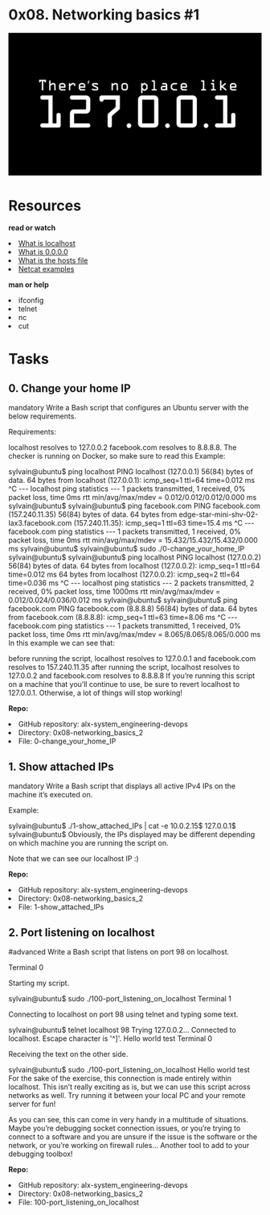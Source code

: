 <h1>0x08. Networking basics #1</h1>
<img src="./images/ip2.png" alt="Image Description">

<h1>Resources</h1>

<b>read or watch</b>
<li><a href="https://intranet.alxswe.com/rltoken/Odcc_tyAQlcANCCrtmxo6A">What is localhost</a></li>
<li><a href="https://intranet.alxswe.com/rltoken/fUb9IpnxrNaddMljzwbhJQ">What is 0.0.0.0</a></li>
<li><a href="https://intranet.alxswe.com/rltoken/4_MBpFTulKliFM69jCPzOQ">What is the hosts file</a></li>
<li><a href="https://intranet.alxswe.com/rltoken/OR0lOEwAw9I1Rj4aGp1Ljg">Netcat examples</a></li>

<b>man or help</b>
<li>ifconfig</li>
<li>telnet</li>
<li>nc</li>
<li>cut</li>

<h1>Tasks</h1>
<h2>0. Change your home IP</h2>
<p>
mandatory
Write a Bash script that configures an Ubuntu server with the below requirements.

Requirements:

localhost resolves to 127.0.0.2
facebook.com resolves to 8.8.8.8.
The checker is running on Docker, so make sure to read this
Example:

sylvain@ubuntu$ ping localhost
PING localhost (127.0.0.1) 56(84) bytes of data.
64 bytes from localhost (127.0.0.1): icmp_seq=1 ttl=64 time=0.012 ms
^C
--- localhost ping statistics ---
1 packets transmitted, 1 received, 0% packet loss, time 0ms
rtt min/avg/max/mdev = 0.012/0.012/0.012/0.000 ms
sylvain@ubuntu$
sylvain@ubuntu$ ping facebook.com
PING facebook.com (157.240.11.35) 56(84) bytes of data.
64 bytes from edge-star-mini-shv-02-lax3.facebook.com (157.240.11.35): icmp_seq=1 ttl=63 time=15.4 ms
^C
--- facebook.com ping statistics ---
1 packets transmitted, 1 received, 0% packet loss, time 0ms
rtt min/avg/max/mdev = 15.432/15.432/15.432/0.000 ms
sylvain@ubuntu$
sylvain@ubuntu$ sudo ./0-change_your_home_IP
sylvain@ubuntu$
sylvain@ubuntu$ ping localhost
PING localhost (127.0.0.2) 56(84) bytes of data.
64 bytes from localhost (127.0.0.2): icmp_seq=1 ttl=64 time=0.012 ms
64 bytes from localhost (127.0.0.2): icmp_seq=2 ttl=64 time=0.036 ms
^C
--- localhost ping statistics ---
2 packets transmitted, 2 received, 0% packet loss, time 1000ms
rtt min/avg/max/mdev = 0.012/0.024/0.036/0.012 ms
sylvain@ubuntu$
sylvain@ubuntu$ ping facebook.com
PING facebook.com (8.8.8.8) 56(84) bytes of data.
64 bytes from facebook.com (8.8.8.8): icmp_seq=1 ttl=63 time=8.06 ms
^C
--- facebook.com ping statistics ---
1 packets transmitted, 1 received, 0% packet loss, time 0ms
rtt min/avg/max/mdev = 8.065/8.065/8.065/0.000 ms
In this example we can see that:

before running the script, localhost resolves to 127.0.0.1 and facebook.com resolves to 157.240.11.35
after running the script, localhost resolves to 127.0.0.2 and facebook.com resolves to 8.8.8.8
If you’re running this script on a machine that you’ll continue to use, be sure to revert localhost to 127.0.0.1. Otherwise, a lot of things will stop working!

<b>Repo:</b>

<li>GitHub repository: alx-system_engineering-devops</li>
<li>Directory: 0x08-networking_basics_2</li>
<li>File: 0-change_your_home_IP</li>
  </p>

<h2>1. Show attached IPs</h2>
<p>
mandatory
Write a Bash script that displays all active IPv4 IPs on the machine it’s executed on.

Example:

sylvain@ubuntu$ ./1-show_attached_IPs | cat -e
10.0.2.15$
127.0.0.1$
sylvain@ubuntu$
Obviously, the IPs displayed may be different depending on which machine you are running the script on.

Note that we can see our localhost IP :)

<b>Repo:</b>

<li>GitHub repository: alx-system_engineering-devops</li>
<li>Directory: 0x08-networking_basics_2</li>
<li>File: 1-show_attached_IPs</li>
  </p>

<h2>2. Port listening on localhost</h2>
<p>
#advanced
Write a Bash script that listens on port 98 on localhost.

Terminal 0

Starting my script.

sylvain@ubuntu$ sudo ./100-port_listening_on_localhost
Terminal 1

Connecting to localhost on port 98 using telnet and typing some text.

sylvain@ubuntu$ telnet localhost 98
Trying 127.0.0.2...
Connected to localhost.
Escape character is '^]'.
Hello world
test
Terminal 0

Receiving the text on the other side.

sylvain@ubuntu$ sudo ./100-port_listening_on_localhost
Hello world
test
For the sake of the exercise, this connection is made entirely within localhost. This isn’t really exciting as is, but we can use this script across networks as well. Try running it between your local PC and your remote server for fun!

As you can see, this can come in very handy in a multitude of situations. Maybe you’re debugging socket connection issues, or you’re trying to connect to a software and you are unsure if the issue is the software or the network, or you’re working on firewall rules… Another tool to add to your debugging toolbox!

<b>Repo:</b>

<li>GitHub repository: alx-system_engineering-devops</li>
<li>Directory: 0x08-networking_basics_2</li>
<li>File: 100-port_listening_on_localhost</li>
</p>
